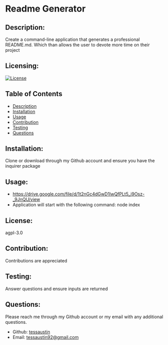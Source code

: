 # Readme Generator

## Description:
Create a command-line application that generates a professional README.md. Which than allows the user to devote more time on their project

## Licensing:
[![License](https://img.shields.io/badge/License-agpl%203.0-blue.svg)](https://shields.io)

## Table of Contents 
* [Description](#description)
* [Installation](#installation)
* [Usage](#usage)
* [Contribution](#contribute)
* [Testing](#tests)
* [Questions](#questions)

## Installation:
Clone or download through my Github account and ensure you have the inquirer package

## Usage:
- https://drive.google.com/file/d/1t2nGc4dGwD1lwQfPLt5_i9Osz-_9JnQU/view
- Application will start with the following command: node index

## License:
agpl-3.0

## Contribution:
Contributions are appreciated

## Testing:
Answer questions and ensure inputs are returned 

## Questions:
Please reach me through my Github account or my email with any additional questions.
- Github: [tessaustin](https://github.com/tessaustin)
- Email: tessaustin92@gmail.com 
